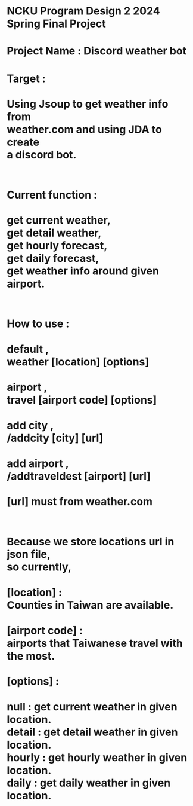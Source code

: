 NCKU Program Design 2 2024 Spring Final Project
===============================================
Project Name : Discord weather bot
=============================================== 
Target : <br/><br/>
Using Jsoup to get weather info from<br/>
weather.com and using JDA to create<br/>
a discord bot.<br/><br/>
=============================================== 
Current function :<br/><br/>
get current weather,<br/>
get detail weather,<br/>
get hourly forecast,<br/>
get daily forecast,<br/>
get weather info around given airport.<br/><br/>
=============================================== 
How to use :<br/><br/>default , <br/>
             weather [location] [options]<br/><br/>
             airport ,<br/>
             travel [airport code] [options]<br/><br/>
             add city ,<br/>
             /addcity [city] [url]<br/><br/>
             add airport ,<br/>
             /addtraveldest [airport] [url]<br/><br/>
             [url] must from weather.com<br/><br/>
=============================================== 
Because we store locations url in json file,<br/>
so currently,<br/><br/>
[location] : <br/>
Counties in Taiwan are available.<br/><br/>
[airport code] : <br/>
airports that Taiwanese travel with the most.<br/><br/>
[options] : <br/> <br/>
null : get current weather in given location.<br/>
detail : get detail weather in given location.<br/>
hourly : get hourly weather in given location.<br/>
daily : get daily weather in given location.<br/><br/>
=============================================== 
